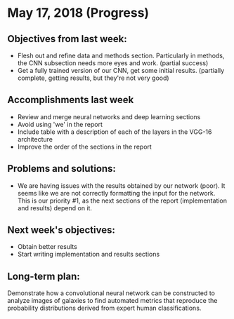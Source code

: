 # May 17, 2018 (Progress)

## Objectives from last week:

- Flesh out and refine data and methods section. Particularly in methods, the CNN subsection needs more eyes and work. (partial success)
- Get a fully trained version of our CNN, get some initial results. (partially complete, getting results, but they're not very good)

## Accomplishments last week

- Review and merge neural networks and deep learning sections
- Avoid using 'we' in the report
- Include table with a description of each of the layers in the VGG-16 architecture
- Improve the order of the sections in the report

## Problems and solutions:

- We are having issues with the results obtained by our network (poor). It seems like we are not correctly formatting the input for the network. This is our priority #1, as the next sections of the report (implementation and results) depend on it.

## Next week's objectives:

- Obtain better results
- Start writing implementation and results sections

## Long-term plan:
Demonstrate how a convolutional neural network can be constructed to analyze images of galaxies to find automated metrics that reproduce the probability distributions derived from expert human classifications.